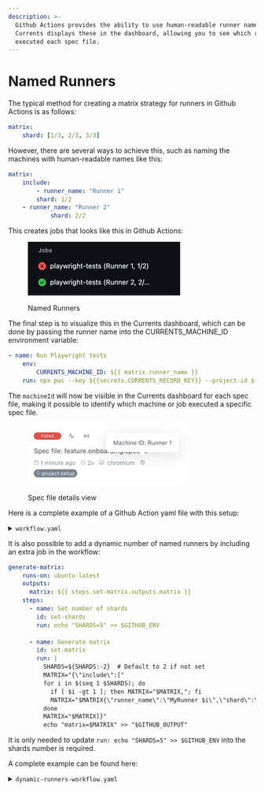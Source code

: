 ```yaml
---
description: >-
  Github Actions provides the ability to use human-readable runner names, and
  Currents displays these in the dashboard, allowing you to see which runner
  executed each spec file.
---
```


# Named Runners

The typical method for creating a matrix strategy for runners in Github Actions is as follows:

```yaml
matrix:
    shard: [1/3, 2/3, 3/3]
```

However, there are several ways to achieve this, such as naming the machines with human-readable names like this:

```yaml
matrix:
    include:
        - runner_name: "Runner 1"
	    shard: 1/2
	- runner_name: "Runner 2"
      	    shard: 2/2
```

This creates jobs that looks like this in Github Actions:

<figure><img src="../../../.gitbook/assets/image (1).png" alt="" width="310"><figcaption><p>Named Runners</p></figcaption></figure>

The final step is to visualize this in the Currents dashboard, which can be done by passing the runner name into the CURRENTS\_MACHINE\_ID environment variable:

```yaml
- name: Run Playwright tests
    env:
        CURRENTS_MACHINE_ID: ${{ matrix.runner_name }}
    run: npx pwc --key ${{secrets.CURRENTS_RECORD_KEY}} --project-id ${{secrets.CURRENTS_PROJECT_ID}} --ci-build-id ${{ github.repository }}-${{ github.run_id }}-${{ github.run_attempt}} --shard ${{ matrix.shard }}
```

The `machineId` will now be visible in the Currents dashboard for each spec file, making it possible to identify which machine or job executed a specific spec file.

<figure><img src="../../../.gitbook/assets/image (2).png" alt="" width="326"><figcaption><p>Spec file details view</p></figcaption></figure>

Here is a complete example of a Github Action yaml file with this setup:

<details>

<summary><code>workflow.yaml</code></summary>

```yaml
name: Playwright Tests
on:
  push:
    branches: [main, master]
  pull_request:
    branches: [main, master]
jobs:
  playwright-tests:
    timeout-minutes: 60
    runs-on: ubuntu-latest
    strategy:
      fail-fast: false
      matrix:
        include:
          - runner_name: "Runner 1"
            shard: 1/2
          - runner_name: "Runner 2"
            shard: 2/2
    steps:
      - uses: actions/checkout@v3
      - uses: actions/setup-node@v3
        with:
          node-version: 18

      - name: Install Playwright browsers
        run: npx playwright install --with-deps

      - name: Install dependencies
        run: npm install

      - name: Run Playwright tests
        env:
          CURRENTS_MACHINE_ID: ${{ matrix.runner_name }}
        run: npx pwc --key ${{secrets.CURRENTS_RECORD_KEY}} --project-id ${{secrets.CURRENTS_PROJECT_ID}} --ci-build-id ${{ github.repository }}-${{ github.run_id }}-${{ github.run_attempt}} --shard ${{ matrix.shard }}
```

</details>

It is also possible to add a dynamic number of named runners by including an extra job in the workflow:

```yaml
generate-matrix:
    runs-on: ubuntu-latest
    outputs:
      matrix: ${{ steps.set-matrix.outputs.matrix }}
    steps:
      - name: Set number of shards
        id: set-shards
        run: echo "SHARDS=5" >> $GITHUB_ENV

      - name: Generate matrix
        id: set-matrix
        run: |
          SHARDS=${SHARDS:-2}  # Default to 2 if not set
          MATRIX="{\"include\":["
          for i in $(seq 1 $SHARDS); do
            if [ $i -gt 1 ]; then MATRIX="$MATRIX,"; fi
            MATRIX="$MATRIX{\"runner_name\":\"MyRunner $i\",\"shard\":\"$i/$SHARDS\"}"
          done
          MATRIX="$MATRIX]}"
          echo "matrix=$MATRIX" >> "$GITHUB_OUTPUT"
```

It is only needed to update `run: echo "SHARDS=5" >> $GITHUB_ENV` into the shards number is required.

A complete example can be found here:

<details>

<summary><code>dynamic-runners-workflow.yaml</code></summary>

```yaml
name: Playwright Tests
on:
  push:
    branches: [main, master]
  pull_request:
    branches: [main, master]
jobs:
  generate-matrix:
    runs-on: ubuntu-latest
    outputs:
      matrix: ${{ steps.set-matrix.outputs.matrix }}
    steps:
      - name: Set number of shards
        id: set-shards
        run: echo "SHARDS=5" >> $GITHUB_ENV

      - name: Generate matrix
        id: set-matrix
        run: |
          SHARDS=${SHARDS:-2}  # Default to 2 if not set
          MATRIX="{\"include\":["
          for i in $(seq 1 $SHARDS); do
            if [ $i -gt 1 ]; then MATRIX="$MATRIX,"; fi
            MATRIX="$MATRIX{\"runner_name\":\"MyRunner $i\",\"shard\":\"$i/$SHARDS\"}"
          done
          MATRIX="$MATRIX]}"
          echo "matrix=$MATRIX" >> "$GITHUB_OUTPUT"

  playwright-tests:
    needs: generate-matrix 
    timeout-minutes: 60
    runs-on: ubuntu-latest
    strategy:
      fail-fast: false
      matrix: ${{ fromJson(needs.generate-matrix.outputs.matrix) }}
    steps:
      - name: Log matrix
        run: |
          echo "Running on ${{ matrix.runner_name }} with shard ${{ matrix.shard }}"
      - uses: actions/checkout@v3
      - uses: actions/setup-node@v3
        with:
          node-version: 18

      - name: Install Playwright browsers
        run: npx playwright install --with-deps

      - name: Install dependencies
        run: npm install

      - name: Run Playwright tests
        env:
          CURRENTS_MACHINE_ID: ${{ matrix.runner_name }}
        run: npx pwc --key ${{secrets.CURRENTS_RECORD_KEY}} --project-id ${{secrets.CURRENTS_PROJECT_ID}} --ci-build-id ${{ github.repository }}-${{ github.run_id }}-${{ github.run_attempt}} --shard ${{ matrix.shard }}
```

</details>



